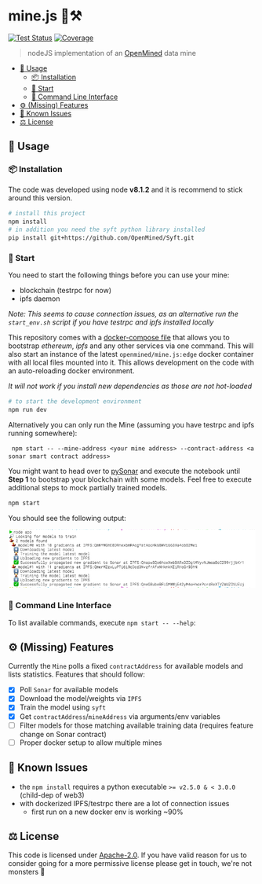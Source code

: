 # mine.js 🗻⚒

[![Test Status](https://img.shields.io/travis/OpenMined/mine.js/master.svg?style=flat-square)](https://travis-ci.org/OpenMined/mine.js)
[![Coverage](https://img.shields.io/codecov/c/github/OpenMined/mine.js/master.svg?style=flat-square)](https://codecov.io/gh/OpenMined/Mine.js)

> nodeJS implementation of an [OpenMined](http://openmined.org) data mine

<!-- TOC depthFrom:2 -->

- [🏃‍ Usage](#‍-usage)
    - [📦 Installation](#-installation)
    - [🏁 Start](#-start)
    - [🌙 Command Line Interface](#-command-line-interface)
- [⚙️ (Missing) Features](#-missing-features)
- [🐞 Known Issues](#-known-issues)
- [⚖️ License](#-license)

<!-- /TOC -->

## 🏃‍ Usage

### 📦 Installation

The code was developed using node **v8.1.2** and it is recommend to stick around this version.

```sh
# install this project
npm install
# in addition you need the syft python library installed
pip install git+https://github.com/OpenMined/Syft.git
```

### 🏁 Start

You need to start the following things before you can use your mine:
* blockchain (testrpc for now)
* ipfs daemon

_Note: This seems to cause connection issues, as an alternative run the `start_env.sh` script if you have testrpc and ipfs installed locally_

This repository comes with a [docker-compose file](setup/docker-compose.yml) that allows you to bootstrap _ethereum_, _ipfs_ and any other services via one command. This will also start an instance of the latest `openmined/mine.js:edge` docker container with all local files mounted into it.
This allows development on the code with an auto-reloading docker environment.

_It will not work if you install new dependencies as those are not hot-loaded_

```sh
# to start the development environment
npm run dev
```

Alternatively you can only run the Mine (assuming you have testrpc and ipfs running somewhere):

```
 npm start -- --mine-address <your mine address> --contract-address <a sonar smart contract address>
```

You might want to head over to [pySonar](https://github.com/OpenMined/PySonar/blob/master/notebooks/Sonar%20-%20Decentralized%20Model%20Training%20Simulation%20(local%20blockchain).ipynb) and execute the notebook until **Step 1** to bootstrap your blockchain with some models. Feel free to execute additional steps to mock partially trained models.

```sh
npm start
```

You should see the following output:

![mine logs](stdout_progress.png)

### 🌙 Command Line Interface

To list available commands, execute `npm start -- --help`:

## ⚙️ (Missing) Features

Currently the `Mine` polls a fixed `contractAddress` for available models and lists statistics.
Features that should follow:

* [x] Poll `Sonar` for available models
* [x] Download the model/weights via `IPFS`
* [x] Train the model using `syft`
* [x] Get `contractAddress`/`mineAddress` via arguments/env variables
* [ ] Filter models for those matching available training data (requires feature change on Sonar contract)
* [ ] Proper docker setup to allow multiple mines

## 🐞 Known Issues

* the `npm install` requires a python executable `>= v2.5.0 & < 3.0.0` (child-dep of web3)
* with dockerized IPFS/testrpc there are a lot of connection issues
    * first run on a new docker env is working ~90%

## ⚖️ License

This code is licensed under [Apache-2.0](LICENSE). If you have valid reason for us to consider going for a more permissive license please get in touch, we're not monsters 👾
